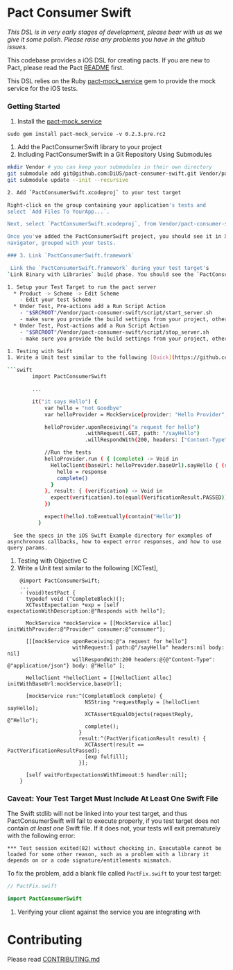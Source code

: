 # Pact Consumer Swift

_This DSL is in very early stages of development, please bear with us as we give it some polish. Please raise any problems you have in the github issues._

This codebase provides a iOS DSL for creating pacts. If you are new to Pact, please read the Pact [README][pact-readme] first.

This DSL relies on the Ruby [pact-mock_service][pact-mock-service] gem to provide the mock service for the iOS tests.

### Getting Started

1. Install the [pact-mock_service][pact-mock-service]

  `sudo gem install pact-mock_service -v 0.2.3.pre.rc2`

1. Add the PactConsumerSwift library to your project
  1. Including PactConsumerSwift in a Git Repository Using Submodules

  ```sh
  mkdir Vendor # you can keep your submodules in their own directory
  git submodule add git@github.com:DiUS/pact-consumer-swift.git Vendor/pact-consumer-swift
  git submodule update --init --recursive

  2. Add `PactConsumerSwift.xcodeproj` to your test target

  Right-click on the group containing your application's tests and
  select `Add Files To YourApp...`.

  Next, select `PactConsumerSwift.xcodeproj`, from Vendor/pact-consumer-swift.

  Once you've added the PactConsumerSwift project, you should see it in Xcode's project
  navigator, grouped with your tests.

  ### 3. Link `PactConsumerSwift.framework`

   Link the `PactConsumerSwift.framework` during your test target's
  `Link Binary with Libraries` build phase. You should see the `PactConsumerSwift.framework`

  1. Setup your Test Target to run the pact server
    * Product -> Scheme -> Edit Scheme
      - Edit your test Scheme
    * Under Test, Pre-actions add a Run Script Action
      - "$SRCROOT"/Vendor/pact-consumer-swift/script/start_server.sh
      - make sure you provide the build settings from your project, otherwise SRCROOT will not be set
    * Under Test, Post-actions add a Run Script Action
      - "$SRCROOT"/Vendor/pact-consumer-swift/script/stop_server.sh
      - make sure you provide the build settings from your project, otherwise SRCROOT will not be set

1. Testing with Swift
  1. Write a Unit test similar to the following [Quick](https://github.com/Quick/Quick),

```swift
          import PactConsumerSwift

          ...

          it("it says Hello") {
              var hello = "not Goodbye"
              var helloProvider = MockService(provider: "Hello Provider", consumer: "Hello Consumer")

              helloProvider.uponReceiving("a request for hello")
                           .withRequest(.GET, path: "/sayHello")
                           .willRespondWith(200, headers: ["Content-Type": "application/json"], body: [ "reply": "Hello"])

              //Run the tests
              helloProvider.run ( { (complete) -> Void in
                HelloClient(baseUrl: helloProvider.baseUrl).sayHello { (response) in
                  hello = response
                  complete()
                }
              }, result: { (verification) -> Void in
                expect(verification).to(equal(VerificationResult.PASSED))
              })

              expect(hello).toEventually(contain("Hello"))
            }
```
      See the specs in the iOS Swift Example directory for examples of asynchronous callbacks, how to expect error responses, and how to use query params.

1. Testing with Objective C
  1. Write a Unit test similar to the following [XCTest],
```objc
    @import PactConsumerSwift;
    ...
    - (void)testPact {
      typedef void (^CompleteBlock)();
      XCTestExpectation *exp = [self expectationWithDescription:@"Responds with hello"];

      MockService *mockService = [[MockService alloc] initWithProvider:@"Provider" consumer:@"consumer"];

      [[[mockService uponReceiving:@"a request for hello"]
                     withRequest:1 path:@"/sayHello" headers:nil body: nil]
                     willRespondWith:200 headers:@{@"Content-Type": @"application/json"} body: @"Hello" ];

      HelloClient *helloClient = [[HelloClient alloc] initWithBaseUrl:mockService.baseUrl];

      [mockService run:^(CompleteBlock complete) {
                         NSString *requestReply = [helloClient sayHello];
                         XCTAssertEqualObjects(requestReply, @"Hello");
                         complete();
                       }
                       result:^(PactVerificationResult result) {
                         XCTAssert(result == PactVerificationResultPassed);
                         [exp fulfill];
                       }];

      [self waitForExpectationsWithTimeout:5 handler:nil];
    }
```
### Caveat: Your Test Target Must Include At Least One Swift File

The Swift stdlib will not be linked into your test target, and thus
PactConsumerSwift will fail to execute properly, if you test target does not contain
*at least one* Swift file. If it does not, your tests will exit
prematurely with the following error:

```
*** Test session exited(82) without checking in. Executable cannot be
loaded for some other reason, such as a problem with a library it
depends on or a code signature/entitlements mismatch.
```

To fix the problem, add a blank file called `PactFix.swift` to your test target:

```swift
// PactFix.swift

import PactConsumerSwift
```

1. Verifying your client against the service you are integrating with

# Contributing

Please read [CONTRIBUTING.md](/CONTRIBUTING.md)

[pact-readme]: https://github.com/realestate-com-au/pact
[pact-mock-service]: https://github.com/bethesque/pact-mock_service
[pact-mock-service-without-ruby]: https://github.com/DiUS/pact-consumer-js-dsl/wiki/Using-the-Pact-Mock-Service-without-Ruby